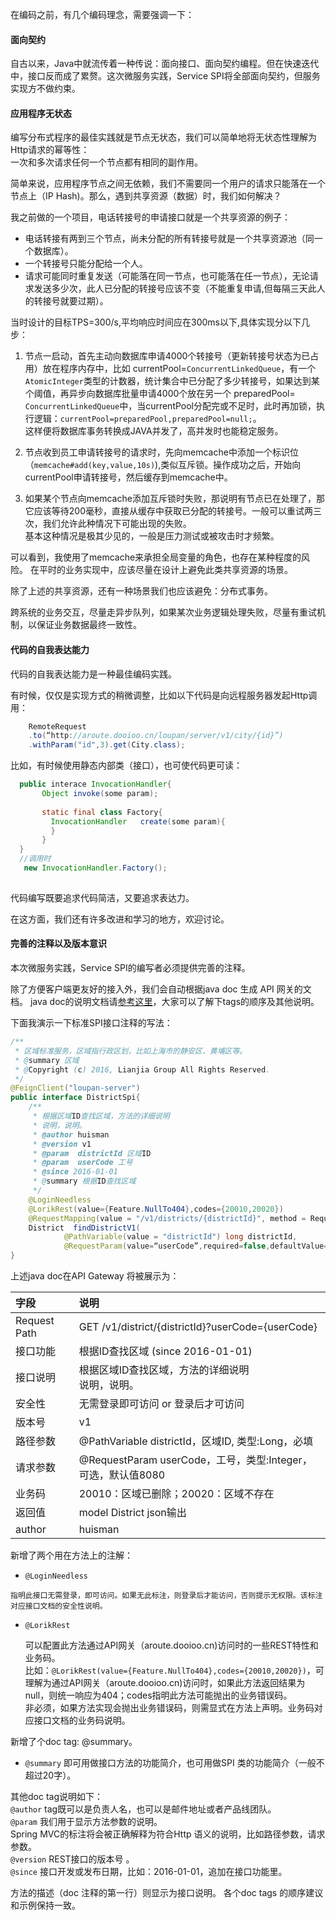 <!-- toc -->
在编码之前，有几个编码理念，需要强调一下：

#### 面向契约  
自古以来，Java中就流传着一种传说：面向接口、面向契约编程。但在快速迭代中，接口反而成了累赘。这次微服务实践，Service SPI将全部面向契约，但服务实现方不做约束。

#### 应用程序无状态  
编写分布式程序的最佳实践就是节点无状态，我们可以简单地将无状态性理解为Http请求的幂等性：  
一次和多次请求任何一个节点都有相同的副作用。  
  
简单来说，应用程序节点之间无依赖，我们不需要同一个用户的请求只能落在一个节点上（IP Hash)。那么，遇到共享资源（数据）时，我们如何解决？    

我之前做的一个项目，电话转接号的申请接口就是一个共享资源的例子：

*  电话转接有两到三个节点，尚未分配的所有转接号就是一个共享资源池（同一个数据库）。
*  一个转接号只能分配给一个人。
*  请求可能同时重复发送（可能落在同一节点，也可能落在任一节点），无论请求发送多少次，此人已分配的转接号应该不变（不能重复申请,但每隔三天此人的转接号就要过期）。

当时设计的目标TPS=300/s,平均响应时间应在300ms以下,具体实现分以下几步：
1. 节点一启动，首先主动向数据库申请4000个转接号（更新转接号状态为已占用）放在程序内存中，比如 currentPool=`ConcurrentLinkedQueue`，有一个`AtomicInteger`类型的计数器，统计集合中已分配了多少转接号，如果达到某个阈值，再异步向数据库批量申请4000个放在另一个 preparedPool=` ConcurrentLinkedQueue`中，当currentPool分配完或不足时，此时再加锁，执行逻辑：`currentPool=preparedPool,preparedPool=null;`。  
   这样便将数据库事务转换成JAVA并发了，高并发时也能稳定服务。  

2. 节点收到员工申请转接号的请求时，先向memcache中添加一个标识位（`memcache#add(key,value,10s)`),类似互斥锁。操作成功之后，开始向currentPool申请转接号，然后缓存到memcache中。  

3. 如果某个节点向memcache添加互斥锁时失败，那说明有节点已在处理了，那它应该等待200毫秒，直接从缓存中获取已分配的转接号。一般可以重试两三次，我们允许此种情况下可能出现的失败。  
  基本这种情况是极其少见的，一般是压力测试或被攻击时才频繁。
  
 可以看到，我使用了memcache来承担全局变量的角色，也存在某种程度的风险。
 在平时的业务实现中，应该尽量在设计上避免此类共享资源的场景。
 
除了上述的共享资源，还有一种场景我们也应该避免：分布式事务。  
  
跨系统的业务交互，尽量走异步队列，如果某次业务逻辑处理失败，尽量有重试机制，以保证业务数据最终一致性。
 
#### 代码的自我表达能力  
代码的自我表达能力是一种最佳编码实践。  
  
有时候，仅仅是实现方式的稍微调整，比如以下代码是向远程服务器发起Http调用：
 
``` java
	RemoteRequest  
	.to(“http://aroute.dooioo.cn/loupan/server/v1/city/{id}”)
    .withParam("id",3).get(City.class);
```
比如，有时候使用静态内部类（接口），也可使代码更可读：

```java
  public interace InvocationHandler{
       Object invoke(some param);
       
       static final class Factory{
         InvocationHandler   create(some param){
         }
       }
  }
  //调用时
   new InvocationHandler.Factory();
  
```
代码编写既要追求代码简洁，又要追求表达力。

在这方面，我们还有许多改进和学习的地方，欢迎讨论。

#### 完善的注释以及版本意识  
本次微服务实践，Service SPI的编写者必须提供完善的注释。  

除了方便客户端更友好的接入外，我们会自动根据java doc 生成 API 网关的文档。
java doc的说明文档请[参考这里](http://www.oracle.com/technetwork/java/javase/documentation/index-137868.html#tag)，大家可以了解下tags的顺序及其他说明。

下面我演示一下标准SPI接口注释的写法：
``` java
/**
 * 区域标准服务，区域指行政区划，比如上海市的静安区、黄埔区等。
 * @summary 区域
 * @Copyright (c) 2016, Lianjia Group All Rights Reserved.
 */
@FeignClient("loupan-server")
public interface DistrictSpi{
	/**
	 * 根据区域ID查找区域，方法的详细说明
	 * 说明，说明。
	 * @author huisman
	 * @version v1
	 * @param  districtId 区域ID
	 * @param  userCode 工号
	 * @since 2016-01-01
	 * @summary 根据ID查找区域 
	 */
	@LoginNeedless
	@LorikRest(value={Feature.NullTo404},codes={20010,20020})
	@RequestMapping(value = "/v1/districts/{districtId}", method = RequestMethod.GET)
	District  findDistrictV1(
	        @PathVariable(value = "districtId") long districtId,          
	        @RequestParam(value=“userCode”,required=false,defaultValue=“8080”)  Integer userCode);
}

```

上述java doc在API Gateway 将被展示为：

|  字段  | 说明|
| :------------ | :-----------| 
| Request Path  | GET /v1/district/{districtId}?userCode={userCode}  |
| 接口功能  | 根据ID查找区域 (since 2016-01-01)         |
| 接口说明  | 根据区域ID查找区域，方法的详细说明<br>说明，说明。      |
| 安全性  | 无需登录即可访问 or 登录后才可访问|
| 版本号  | v1          |
| 路径参数 | @PathVariable districtId，区域ID, 类型:Long，必填       |
| 请求参数 | @RequestParam userCode，工号，类型:Integer，可选，默认值8080      |
| 业务码|20010：区域已删除；20020：区域不存在   |
| 返回值| model District json输出 |
| author|huisman|

新增了两个用在方法上的注解：

*    ```@LoginNeedless```   

	指明此接口无需登录，即可访问。如果无此标注，则登录后才能访问，否则提示无权限。该标注对应接口文档的安全性说明。  

*   ```@LorikRest```     

	可以配置此方法通过API网关（aroute.dooioo.cn)访问时的一些REST特性和业务码。  
比如：```@LorikRest(value={Feature.NullTo404},codes={20010,20020})```，可理解为通过API网关（aroute.dooioo.cn)访问时，如果此方法返回结果为null，则统一响应为404；codes指明此方法可能抛出的业务错误码。  
非必须，如果方法实现会抛出业务错误码，则需显式在方法上声明。业务码对应接口文档的业务码说明。

新增了个doc tag: @summary。

*  ```@summary``` 即可用做接口方法的功能简介，也可用做SPI 类的功能简介（一般不超过20字）。


其他doc tag说明如下：<br>
```@author``` tag既可以是负责人名，也可以是邮件地址或者产品线团队。<br>
```@param``` 我们用于显示方法参数的说明。<br>
Spring MVC的标注将会被正确解释为符合Http 语义的说明，比如路径参数，请求参数。<br>
```@version``` REST接口的版本号 。<br>
```@since``` 接口开发或发布日期，比如：2016-01-01，追加在接口功能里。<br>

方法的描述（doc 注释的第一行）则显示为接口说明。
各个doc tags 的顺序建议和示例保持一致。


 
 
       